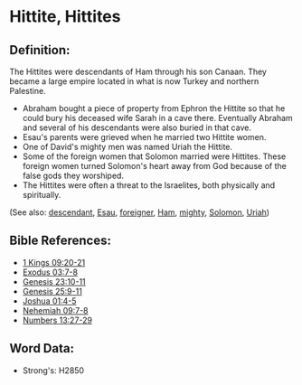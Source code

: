 # Hittite, Hittites #

## Definition: ##

The Hittites were descendants of Ham through his son Canaan. They became a large empire located in what is now Turkey and northern Palestine.

* Abraham bought a piece of property from Ephron the Hittite so that he could bury his deceased wife Sarah in a cave there. Eventually Abraham and several of his descendants were also buried in that cave.
* Esau's parents were grieved when he married two Hittite women.
* One of David's mighty men was named Uriah the Hittite.
* Some of the foreign women that Solomon married were Hittites. These foreign women turned Solomon's heart away from God because of the false gods they worshiped.
* The Hittites were often a threat to the Israelites, both physically and spiritually.

(See also: [descendant](../other/descendant.md), [Esau](../names/esau.md), [foreigner](../other/foreigner.md), [Ham](../names/ham.md), [mighty](../other/mighty.md), [Solomon](../names/solomon.md), [Uriah](../names/uriah.md))

## Bible References: ##

* [1 Kings 09:20-21](rc://en/tn/help/1ki/09/20)
* [Exodus 03:7-8](rc://en/tn/help/exo/03/07)
* [Genesis 23:10-11](rc://en/tn/help/gen/23/10)
* [Genesis 25:9-11](rc://en/tn/help/gen/25/09)
* [Joshua 01:4-5](rc://en/tn/help/jos/01/04)
* [Nehemiah 09:7-8](rc://en/tn/help/neh/09/07)
* [Numbers 13:27-29](rc://en/tn/help/num/13/27)

## Word Data: ##

* Strong's: H2850
